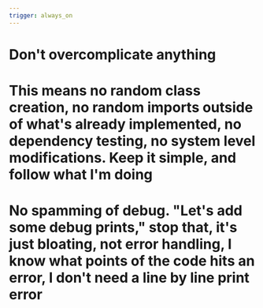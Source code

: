 ```yaml
---
trigger: always_on
---
```


# Don't overcomplicate anything
# This means no random class creation, no random imports outside of what's already implemented, no dependency testing, no system level modifications. Keep it simple, and follow what I'm doing
# No spamming of debug. "Let's add some debug prints," stop that, it's just bloating, not error handling, I know what points of the code hits an error, I don't need a line by line print error